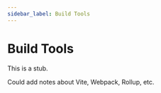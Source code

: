 ```yaml
---
sidebar_label: Build Tools
---
```


# Build Tools

This is a stub.

Could add notes about Vite, Webpack, Rollup, etc.
